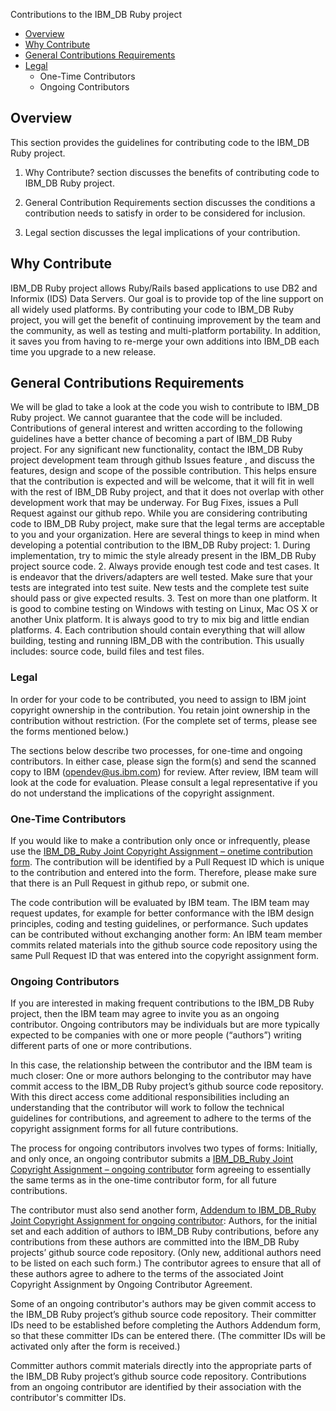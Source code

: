 Contributions to the  IBM_DB Ruby project
 * [Overview](#overview)
 * [Why Contribute](#why-contribute)
 * [General Contributions Requirements](#general-contributions-requirements)
  * [Legal](#legal) 
    * One-Time Contributors
    * Ongoing Contributors

## Overview

This section provides the guidelines for contributing code to the IBM_DB Ruby project.

1. Why Contribute? section discusses the benefits of contributing code to IBM_DB Ruby project.

2. General Contribution Requirements section discusses the conditions a contribution needs to satisfy in order to be considered for inclusion.

3. Legal section discusses the legal implications of your contribution.

## Why Contribute

IBM_DB Ruby project allows Ruby/Rails based applications to use DB2 and Informix (IDS) Data Servers. Our goal is to provide top of the line support on all widely used platforms. By contributing your code to IBM_DB Ruby project, you will get the benefit of continuing improvement by the team and the community, as well as testing and multi-platform portability. In addition, it saves you from having to re-merge your own additions into IBM_DB each time you upgrade to a new release.

## General Contributions Requirements

We will be glad to take a look at the code you wish to contribute to IBM_DB Ruby project. We cannot guarantee that the code will be included. Contributions of general interest and written according to the following guidelines have a better chance of becoming a part of IBM_DB Ruby project. For any significant new functionality, contact the IBM_DB Ruby project development team through github Issues feature , and discuss the features, design and scope of the possible contribution. This helps ensure that the contribution is expected and will be welcome, that it will fit in well with the rest of IBM_DB Ruby project, and that it does not overlap with other development work that may be underway. For Bug Fixes, issues a Pull Request against our github repo. While you are considering contributing code to IBM_DB Ruby project, make sure that the legal terms are acceptable to you and your organization. Here are several things to keep in mind when developing a potential contribution to the IBM_DB Ruby project: 1. During implementation, try to mimic the style already present in the IBM_DB Ruby project source code. 2. Always provide enough test code and test cases. It is endeavor that the drivers/adapters are well tested. Make sure that your tests are integrated into test suite. New tests and the complete test suite should pass or give expected results. 3. Test on more than one platform. It is good to combine testing on Windows with testing on Linux, Mac OS X or another Unix platform. It is always good to try to mix big and little endian platforms. 4. Each contribution should contain everything that will allow building, testing and running IBM_DB with the contribution. This usually includes: source code, build files and test files.

### Legal

In order for your code to be contributed, you need to assign to IBM joint copyright ownership in the contribution. You retain joint ownership in the contribution without restriction. (For the complete set of terms, please see the forms mentioned below.) 

The sections below describe two processes, for one-time and ongoing contributors. In either case, please sign the form(s) and send the scanned copy to IBM (opendev@us.ibm.com) for review. After review, IBM team will look at the code for evaluation. Please consult a legal representative if you do not understand the implications of the copyright assignment.

### One-Time Contributors
If you would like to make a contribution only once or infrequently, please use the [IBM_DB_Ruby Joint Copyright Assignment – onetime contribution form](https://github.com/ibmdb/ruby-ibmdb/blob/master/CLA_DOCS/IBM_DB_Ruby%20Joint%20Copyright%20Assignment%20-%20onetime.pdf?raw=true). The contribution will be identified by a Pull Request ID which is unique to the contribution and entered into the form. Therefore, please make sure that there is an Pull Request in github repo, or submit one. 

The code contribution will be evaluated by IBM team. The IBM team may request updates, for example for better conformance with the IBM design principles, coding and testing guidelines, or performance. Such updates can be contributed without exchanging another form: An IBM team member commits related materials into the github source code repository using the same Pull Request ID that was entered into the copyright assignment form.

### Ongoing Contributors

If you are interested in making frequent contributions to the IBM_DB Ruby project, then the IBM team may agree to invite you as an ongoing contributor. Ongoing contributors may be individuals but are more typically expected to be companies with one or more people (“authors”) writing different parts of one or more contributions.

In this case, the relationship between the contributor and the IBM team is much closer: One or more authors belonging to the contributor may have commit access to the IBM_DB Ruby project’s github source code repository. With this direct access come additional responsibilities including an understanding that the contributor will work to follow the technical guidelines for contributions, and agreement to adhere to the terms of the copyright assignment forms for all future contributions.

The process for ongoing contributors involves two types of forms: Initially, and only once, an ongoing contributor submits a [IBM_DB_Ruby Joint Copyright Assignment – ongoing contributor](https://github.com/ibmdb/ruby-ibmdb/blob/master/CLA_DOCS/IBM_DB_Ruby%20Joint%20Copyright%20Assignment%20-%20ongoing.pdf?raw=true) form agreeing to essentially the same terms as in the one-time contributor form, for all future contributions.

The contributor must also send another form, [Addendum to IBM_DB_Ruby Joint Copyright Assignment for ongoing contributor](https://github.com/ibmdb/ruby-ibmdb/blob/master/CLA_DOCS/IBM_DB_Ruby%20Joint%20Copyright%20Assignment%20Addendum%20-%20ongoing.pdf): Authors, for the initial set and each addition of authors to IBM_DB Ruby contributions, before any contributions from these authors are committed into the IBM_DB Ruby projects’ github source code repository. (Only new, additional authors need to be listed on each such form.) The contributor agrees to ensure that all of these authors agree to adhere to the terms of the associated Joint Copyright Assignment by Ongoing Contributor Agreement.

Some of an ongoing contributor's authors may be given commit access to the IBM_DB Ruby project’s github source code repository. Their committer IDs need to be established before completing the Authors Addendum form, so that these committer IDs can be entered there. (The committer IDs will be activated only after the form is received.)

Committer authors commit materials directly into the appropriate parts of the IBM_DB Ruby project’s github source code repository. Contributions from an ongoing contributor are identified by their association with the contributor's committer IDs.

